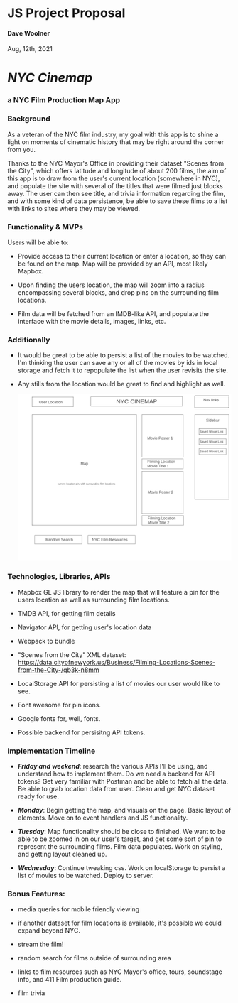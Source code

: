 
# JS Project Proposal
#### Dave Woolner
Aug, 12th, 2021     

  # ***NYC Cinemap*** 
  ### a NYC Film Production Map App


### Background
As a veteran of the NYC film industry, my goal with this app is to shine a light on moments of cinematic history that may be right around the corner from you.

Thanks to the NYC Mayor's Office in providing their dataset "Scenes from the City", which offers latitude and longitude of about 200 films, the aim of this app is to draw from the user's current location (somewhere in NYC), and populate the site with several of the titles that were filmed just blocks away. The user can then see title, and trivia information regarding the film, and with some kind of data persistence, be able to save these films to a list with links to sites where they may be viewed. 

### Functionality & MVPs

Users will be able to:

- Provide access to their current location or enter a location, so they can be found on the map. Map will be provided by an API, most likely Mapbox.

- Upon finding the users location, the map will zoom into a radius encompassing several blocks, and drop pins on the surrounding film locations. 

- Film data will be fetched from an IMDB-like API, and populate the interface with the movie details, images, links, etc.

###  Additionally

-  It would be great to be able to persist a list of the movies to be watched. I'm thinking the user can save any or all of the movies by ids in local storage and fetch it to repopulate the list when the user revisits the site. 

- Any stills from the location would be great to find and highlight as well. 


	![wireframe](./proposal/docs/nyc_cinemap_wireframe.png)
  
###  Technologies, Libraries, APIs

- Mapbox GL JS library to render the map that will feature a pin for the users location as well as surrounding film locations.

- TMDB API, for getting film details

- Navigator API, for getting user's location data

- Webpack to bundle

- "Scenes from the City" XML dataset: https://data.cityofnewyork.us/Business/Filming-Locations-Scenes-from-the-City-/qb3k-n8mm

- LocalStorage API for persisting a list of movies our user would like to see. 

- Font awesome for pin icons.

- Google fonts for, well, fonts.

- Possible backend for persisitng API tokens. 

###  Implementation Timeline

- ***Friday and weekend***:
    research the various APIs I'll be using, and understand how to implement them. Do we need a backend for API tokens? Get very familiar with Postman and be able to fetch all the data. Be able to grab location data from user. Clean and get NYC dataset ready for use.

- ***Monday***: Begin getting the map, and visuals on the page. Basic layout of elements. Move on to event handlers and JS functionality.

- ***Tuesday***: Map functionality should be close to finished. We want to be able to be zoomed in on our user's target, and get some sort of pin to represent the surrounding films. Film data populates. Work on styling, and getting layout cleaned up. 

- ***Wednesday***: Continue tweaking css. Work on localStorage to persist a list of movies to be watched. Deploy to server.

###  Bonus Features:

- media queries for mobile friendly viewing

- if another dataset for film locations is available, it's possible we could expand beyond NYC.

- stream the film! 

- random search for films outside of surrounding area

- links to film resources such as NYC Mayor's office, tours, soundstage info, and 411 Film production guide.

- film trivia

